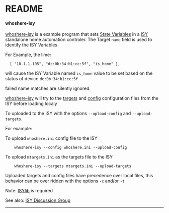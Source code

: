 # README #

#### whoshere-isy ####

[whoshere-isy](/whoshere-isy.py) is a example program that sets [State Variables](https://wiki.universal-devices.com/index.php?title=ISY-99i/ISY-26_INSTEON:Variable_Details) in a [ISY](http://www.universal-devices.com/residential/) standalone home automation controler.
The Target `name` field is used to identify the ISY Variables

For Example, the lime:
```
  [ "10.1.1.105", "dc:0b:34:b1:cc:5f", "is_home" ],
```
will cause the ISY Variable named `is_home` value to be set based on the status of device `dc:0b:34:b1:cc:5f`

failed name matches are silently ignored.


[whoshere-isy](/whoshere-isy.py) will try to the [targets](/mtargets.json-example) and [config](/whoshere.ini-example) configuration files from the ISY before loading localy


To uploaded to the ISY with the options `--upload-config`  and `--upload-targets`.


For example:

To upload `whoshere.ini` config file to the ISY
```
    whoshere-isy --config whoshere.ini --upload-config
```

To upload `mtargets.ini` as the targets file to the ISY
```
    whoshere-isy --targets mtargets.ini --upload-targets
```

Uploaded targets and config files have precedence over local files, this behavior can be over ridden with the options `-c` and/or `-t`


Note: [ISYlib](https://github.com/evilpete/ISYlib-python) is required


See also: [ISY Discussion Group](http://forum.universal-devices.com/topic/22106-whoshere/)


-------

